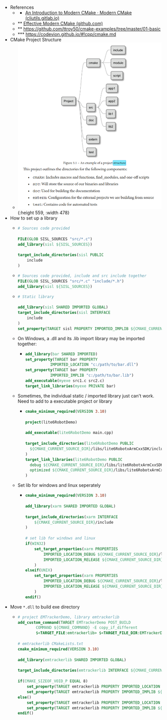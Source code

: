 - References
	- * [An Introduction to Modern CMake · Modern CMake (cliutils.gitlab.io)](https://cliutils.gitlab.io/modern-cmake/)
	- ** [Effective Modern CMake (github.com)](https://gist.github.com/mbinna/c61dbb39bca0e4fb7d1f73b0d66a4fd1)
	- ** https://github.com/ttroy50/cmake-examples/tree/master/01-basic
	- *** https://codevion.github.io/#!cpp/cmake.md
- CMake Project Structure
	- ![image.png](../assets/image_1682986516652_0.png){:height 559, :width 478}
- How to set up a library
	- ```CMake
	  # Sources code provided
	  
	  FILE(GLOB SISL_SOURCES "src/*.c")
	  add_library(sisl ${SISL_SOURCES})
	  
	  target_include_directories(sisl PUBLIC
	      include
	  )
	  ```
	- ```CMake
	  # Sources code provided, include and src include together
	  FILE(GLOB SISL_SOURCES "src/*.c" "include/*.h")
	  add_library(sisl ${SISL_SOURCES})
	  ```
	- ```CMake
	  # Static library
	  
	  add_library(sisl SHARED IMPORTED GLOBAL)
	  target_include_directories(sisl INTERFACE
	      include
	  )
	  set_property(TARGET sisl PROPERTY IMPORTED_IMPLIB ${CMAKE_CURRENT_SOURCE_DIR}/lib/sisl.lib)
	  ```
	- On Windows, a .dll and its .lib import library may be imported together:
		- ```CMake
		  add_library(bar SHARED IMPORTED)
		  set_property(TARGET bar PROPERTY
		             IMPORTED_LOCATION "c:/path/to/bar.dll")
		  set_property(TARGET bar PROPERTY
		             IMPORTED_IMPLIB "c:/path/to/bar.lib")
		  add_executable(myexe src1.c src2.c)
		  target_link_libraries(myexe PRIVATE bar)
		  ````
	- Sometimes, the individual static / imported library just can't work. Need to add to a executable project or library
		- ```CMake
		  cmake_minimum_required(VERSION 3.10)
		  
		  project(lite6RobotDemo)
		  
		  add_executable(lite6RobotDemo main.cpp)
		  
		  target_include_directories(lite6RobotDemo PUBLIC
		  	${CMAKE_CURRENT_SOURCE_DIR}/libs/lite6RobotxArmCxxSDK/include
		  )
		  target_link_libraries(lite6RobotDemo PUBLIC
		  	debug ${CMAKE_CURRENT_SOURCE_DIR}/libs/lite6RobotxArmCxxSDK/lib/Debug/xarm.lib
		  	optimized ${CMAKE_CURRENT_SOURCE_DIR}/libs/lite6RobotxArmCxxSDK/lib/Release/xarm.lib
		  )
		  ```
	- Set lib for windows and linux seperately
		- ```CMake
		  cmake_minimum_required(VERSION 3.10)
		  
		  add_library(xarm SHARED IMPORTED GLOBAL)
		  
		  target_include_directories(xarm INTERFACE
		      ${CMAKE_CURRENT_SOURCE_DIR}/include
		  )
		  
		  # set lib for windows and linux
		  if(WIN32)
		      set_target_properties(xarm PROPERTIES
		          IMPORTED_LOCATION_DEBUG ${CMAKE_CURRENT_SOURCE_DIR}/lib/Debug/xarm.dll
		          IMPORTED_LOCATION_RELEASE ${CMAKE_CURRENT_SOURCE_DIR}/lib/Release/xarm.dll
		      )
		  elseif(UNIX)
		      set_target_properties(xarm PROPERTIES
		          IMPORTED_LOCATION_DEBUG ${CMAKE_CURRENT_SOURCE_DIR}/lib/Debug/libxarm.so
		          IMPORTED_LOCATION_RELEASE ${CMAKE_CURRENT_SOURCE_DIR}/lib/Release/libxarm.so
		      )
		  endif()
		  ```
- Move `*.dll` to build exe directory
	- ```CMake
	  # project EMTrackerDemo, library emtrackerlib
	  add_custom_command(TARGET EMTrackerDemo POST_BUILD
	          COMMAND ${CMAKE_COMMAND} -E copy_if_different
	          $<TARGET_FILE:emtrackerlib> $<TARGET_FILE_DIR:EMTrackerDemo>)
	  
	  # emtrackerlib CMakeLists.txt
	  cmake_minimum_required(VERSION 3.10)
	  
	  add_library(emtrackerlib SHARED IMPORTED GLOBAL)
	  
	  target_include_directories(emtrackerlib INTERFACE ${CMAKE_CURRENT_SOURCE_DIR}/include)
	  
	  if(CMAKE_SIZEOF_VOID_P EQUAL 8)
	      set_property(TARGET emtrackerlib PROPERTY IMPORTED_LOCATION ${CMAKE_CURRENT_SOURCE_DIR}/lib/ATC3DG64.dll)
	      set_property(TARGET emtrackerlib PROPERTY IMPORTED_IMPLIB ${CMAKE_CURRENT_SOURCE_DIR}/lib/ATC3DG64.lib)
	  else()
	      set_property(TARGET emtrackerlib PROPERTY IMPORTED_LOCATION ${CMAKE_CURRENT_SOURCE_DIR}/lib/ATC3DG.dll)
	      set_property(TARGET emtrackerlib PROPERTY IMPORTED_IMPLIB ${CMAKE_CURRENT_SOURCE_DIR}/lib/ATC3DG.lib)
	  endif()
	  ```